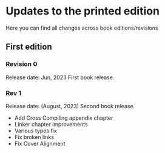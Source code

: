 # Updates to the printed edition

Here you can find all changes across book editions/revisions

## First edition

### Revision 0

Release date: Jun, 2023
First book release.

### Rev 1

Release date: (August, 2023)
Second book release.

* Add Cross Compiling appendix chapter
* Linker chapter improvements
* Various typos fix
* Fix broken links
* Fix Cover Alignment
